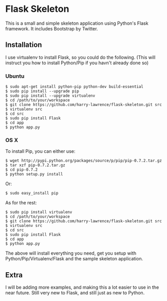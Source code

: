 # Flask Skeleton

This is a small and simple skeleton application using Python's Flask framework. It includes Bootstrap by Twitter.

## Installation
I use virtualenv to install Flask, so you could do the following. (This will instruct you how to install Python/Pip if you havn't already done so)

### Ubuntu

	$ sudo apt-get install python-pip python-dev build-essential
	$ sudo pip install --upgrade pip
	$ sudo pip install --upgrade virtualenv
	$ cd /path/to/your/workspace
	$ git clone https://github.com/harry-lawrence/flask-skeleton.git src
	$ virtualenv src
	$ cd src
	$ sudo pip install Flask
	$ cd app
	$ python app.py

### OS X

To install Pip, you can either use:

	$ wget http://pypi.python.org/packages/source/p/pip/pip-0.7.2.tar.gz
	$ tar xzf pip-0.7.2.tar.gz
	$ cd pip-0.7.2
	$ python setup.py install

Or:

	$ sudo easy_install pip

As for the rest:

	$ sudo pip install virtualenv
	$ cd /path/to/your/workspace
	$ git clone https://github.com/harry-lawrence/flask-skeleton.git src
	$ virtualenv src
	$ cd src
	$ sudo pip install Flask
	$ cd app
	$ python app.py

The above will install everything you need, get you setup with Python/Pip/Virtualenv/Flask and the sample skeleton application.

## Extra
I will be adding more examples, and making this a lot easier to use in the near future. Still very new to Flask, and still just as new to Python.
